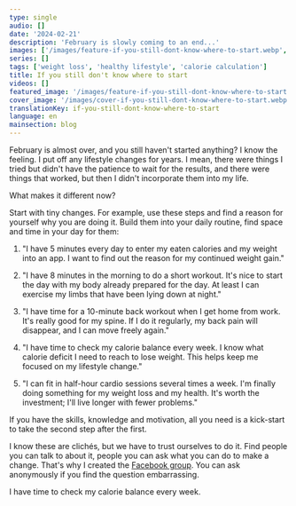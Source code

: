 ```yaml
---
type: single
audio: []
date: '2024-02-21'
description: 'February is slowly coming to an end...'
images: ['/images/feature-if-you-still-dont-know-where-to-start.webp', '/images/cover-if-you-still-dont-know-where-to-start.webp']
series: []
tags: ['weight loss', 'healthy lifestyle', 'calorie calculation']
title: If you still don't know where to start
videos: []
featured_image: '/images/feature-if-you-still-dont-know-where-to-start.webp'
cover_image: '/images/cover-if-you-still-dont-know-where-to-start.webp'
translationKey: if-you-still-dont-know-where-to-start
language: en
mainsection: blog
---
```

February is almost over, and you still haven't started anything? I know the feeling. I put off any lifestyle changes for years. I mean, there were things I tried but didn't have the patience to wait for the results, and there were things that worked, but then I didn't incorporate them into my life.

What makes it different now?

Start with tiny changes. For example, use these steps and find a reason for yourself why you are doing it. Build them into your daily routine, find space and time in your day for them:

1. "I have 5 minutes every day to enter my eaten calories and my weight into an app. I want to find out the reason for my continued weight gain." 

2. "I have 8 minutes in the morning to do a short workout. It's nice to start the day with my body already prepared for the day. At least I can exercise my limbs that have been lying down at night."

3. "I have time for a 10-minute back workout when I get home from work. It's really good for my spine. If I do it regularly, my back pain will disappear, and I can move freely again."

4. "I have time to check my calorie balance every week. I know what calorie deficit I need to reach to lose weight. This helps keep me focused on my lifestyle change."

5. "I can fit in half-hour cardio sessions several times a week. I'm finally doing something for my weight loss and my health. It's worth the investment; I'll live longer with fewer problems."

If you have the skills, knowledge and motivation, all you need is a kick-start to take the second step after the first.

I know these are clichés, but we have to trust ourselves to do it. Find people you can talk to about it, people you can ask what you can do to make a change. That's why I created the [Facebook group](https://www.facebook.com/groups/1098348161611343 "Facebook group"). You can ask anonymously if you find the question embarrassing.

I have time to check my calorie balance every week.


